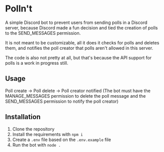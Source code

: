 # Polln't

A simple Discord bot to prevent users from sending polls in a Discord server, because Discord made a fun decision and tied the creation of polls to the SEND_MESSAGES permission.

It is not meant to be customizable, all it does it checks for polls and deletes them, and notifies the poll creator that polls aren't allowed in this server.

The code is also not pretty at all, but that's because the API support for polls is a work in progress still.

## Usage

Poll create -> Poll delete -> Poll creator notified
(The bot must have the MANAGE_MESSAGES permission to delete the poll message and the SEND_MESSAGES permission to notify the poll creator)

## Installation

1. Clone the repository
2. Install the requirements with `npm i`
3. Create a `.env` file based on the `.env.example` file
4. Run the bot with `node .`
